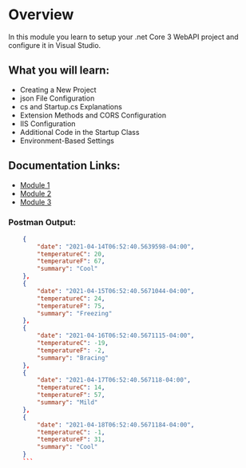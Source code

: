# Overview
In this module you learn to setup your .net Core 3 WebAPI project and configure it in Visual Studio.

## What you will learn:
* Creating a New Project
* json File Configuration
* cs and Startup.cs Explanations
* Extension Methods and CORS Configuration
* IIS Configuration
* Additional Code in the Startup Class
* Environment-Based Settings

## Documentation Links: 
* [Module 1](https://github.com/LenTheDev/Module-1-IS421.git)
* [Module 2](https://github.com/LenTheDev/Module-2-IS421.git)
* [Module 3](https://github.com/LentheDev/Module-3-IS4221.git)

### Postman Output:


```json
    {
        "date": "2021-04-14T06:52:40.5639598-04:00",
        "temperatureC": 20,
        "temperatureF": 67,
        "summary": "Cool"
    },
    {
        "date": "2021-04-15T06:52:40.5671044-04:00",
        "temperatureC": 24,
        "temperatureF": 75,
        "summary": "Freezing"
    },
    {
        "date": "2021-04-16T06:52:40.5671115-04:00",
        "temperatureC": -19,
        "temperatureF": -2,
        "summary": "Bracing"
    },
    {
        "date": "2021-04-17T06:52:40.567118-04:00",
        "temperatureC": 14,
        "temperatureF": 57,
        "summary": "Mild"
    },
    {
        "date": "2021-04-18T06:52:40.5671184-04:00",
        "temperatureC": -1,
        "temperatureF": 31,
        "summary": "Cool"
    }
    ```
